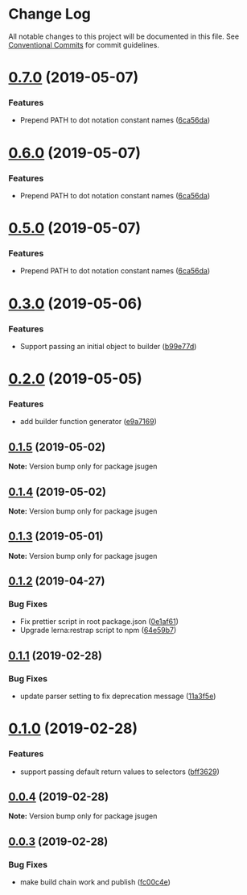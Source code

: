 # Change Log

All notable changes to this project will be documented in this file.
See [Conventional Commits](https://conventionalcommits.org) for commit guidelines.

# [0.7.0](https://github.com/sthzg/jsugen/compare/v0.3.0...v0.7.0) (2019-05-07)


### Features

* Prepend PATH to dot notation constant names ([6ca56da](https://github.com/sthzg/jsugen/commit/6ca56da))





# [0.6.0](https://github.com/sthzg/jsugen/compare/v0.3.0...v0.6.0) (2019-05-07)


### Features

* Prepend PATH to dot notation constant names ([6ca56da](https://github.com/sthzg/jsugen/commit/6ca56da))





# [0.5.0](https://github.com/sthzg/jsugen/compare/v0.3.0...v0.5.0) (2019-05-07)


### Features

* Prepend PATH to dot notation constant names ([6ca56da](https://github.com/sthzg/jsugen/commit/6ca56da))





# [0.3.0](https://github.com/sthzg/jsugen/compare/v0.2.0...v0.3.0) (2019-05-06)


### Features

* Support passing an initial object to builder ([b99e77d](https://github.com/sthzg/jsugen/commit/b99e77d))





# [0.2.0](https://github.com/sthzg/jsugen/compare/v0.1.5...v0.2.0) (2019-05-05)


### Features

* add builder function generator ([e9a7169](https://github.com/sthzg/jsugen/commit/e9a7169))





## [0.1.5](https://github.com/sthzg/jsugen/compare/v0.1.4...v0.1.5) (2019-05-02)

**Note:** Version bump only for package jsugen





## [0.1.4](https://github.com/sthzg/jsugen/compare/v0.1.3...v0.1.4) (2019-05-02)

**Note:** Version bump only for package jsugen





## [0.1.3](https://github.com/sthzg/jsugen/compare/v0.1.2...v0.1.3) (2019-05-01)

**Note:** Version bump only for package jsugen





## [0.1.2](https://github.com/sthzg/jsugen/compare/v0.1.1...v0.1.2) (2019-04-27)


### Bug Fixes

* Fix prettier script in root package.json ([0e1af61](https://github.com/sthzg/jsugen/commit/0e1af61))
* Upgrade lerna:restrap script to npm ([64e59b7](https://github.com/sthzg/jsugen/commit/64e59b7))





## [0.1.1](https://github.com/sthzg/jsugen/compare/v0.1.0...v0.1.1) (2019-02-28)


### Bug Fixes

* update parser setting to fix deprecation message ([11a3f5e](https://github.com/sthzg/jsugen/commit/11a3f5e))





# [0.1.0](https://github.com/sthzg/jsugen/compare/v0.0.4...v0.1.0) (2019-02-28)


### Features

* support passing default return values to selectors ([bff3629](https://github.com/sthzg/jsugen/commit/bff3629))





## [0.0.4](https://github.com/sthzg/jsugen/compare/v0.0.3...v0.0.4) (2019-02-28)

**Note:** Version bump only for package jsugen





## [0.0.3](https://github.com/sthzg/jsugen/compare/v0.0.3-beta.1...v0.0.3) (2019-02-28)


### Bug Fixes

* make build chain work and publish ([fc00c4e](https://github.com/sthzg/jsugen/commit/fc00c4e))
